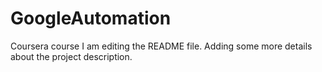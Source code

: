 # GoogleAutomation
Coursera course
I am editing the README file. Adding some more details about the project description.

